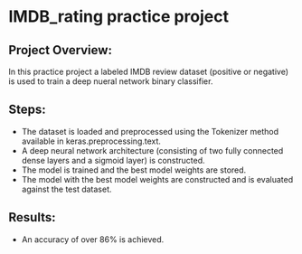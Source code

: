 # IMDB_rating practice project

## Project Overview:
In this practice project a labeled IMDB review dataset (positive or negative) is used to train a deep nueral network binary classifier.

## Steps:
* The dataset is loaded and preprocessed using the Tokenizer method available in keras.preprocessing.text.
* A deep neural network architecture (consisting of two fully connected dense layers and a sigmoid layer) is constructed.
* The model is trained and the best model weights are stored.
* The model with the best model weights are constructed and is evaluated against the test dataset.

## Results:
* An accuracy of over 86% is achieved.
